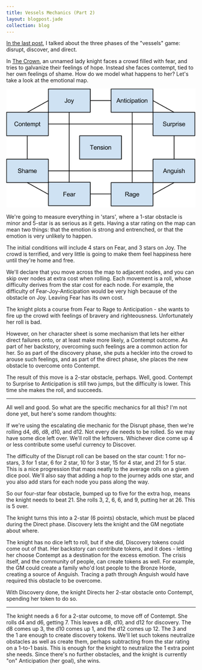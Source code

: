 ```yaml
---
title: Vessels Mechanics (Part 2)
layout: blogpost.jade
collection: blog
---
```


[In the last post](/blog/2015-07-13-vessels-mechanics-part-1.html),
I talked about the three phases of the "vessels" game:
disrupt, discover, and direct.

<!-- more -->

In [The Crown](/fiction/vessels/crown.html), an unnamed lady knight
faces a crowd filled with fear, and tries to galvanize their feelings
of hope. Instead she faces contempt, tied to her own feelings of shame.
How do we model what happens to her? Let's take a look at the emotional
map.

![Emotional map](/assets/emotion-cube.png)

We're going to measure everything in 'stars', where a 1-star obstacle
is minor and 5-star is as serious as it gets. Having a star rating
on the map can mean two things: that the emotion is strong and entrenched,
or that the emotion is very unlikely to happen.

The initial conditions will include 4 stars on Fear, and 3 stars on Joy.
The crowd is terrified, and very little is going to make them feel
happiness here until they're home and free.

We'll declare that you move across the map to adjacent nodes, and you can
skip over nodes at extra cost when rolling. Each movement is a roll,
whose difficulty derives from the star cost for each node. For example,
the difficulty of Fear-Joy-Anticipation would be very high because of
the obstacle on Joy. Leaving Fear has its own cost.

The knight plots a course from Fear to Rage to Anticipation - she wants
to fire up the crowd with feelings of bravery and righteousness.
Unfortunately her roll is bad.

However, on her character sheet is some mechanism that lets her either
direct failures onto, or at least make more likely, a Contempt outcome.
As part of her backstory, overcoming such feelings are a common action
for her. So as part of the discovery phase, she puts a heckler into the
crowd to arouse such feelings, and as part of the direct phase, she
places the new obstacle to overcome onto Contempt.

The result of this move is a 2-star obstacle, perhaps. Well, good.
Contempt to Surprise to Anticipation is still two jumps, but the
difficulty is lower. This time she makes the roll, and succeeds.

----

All well and good. So what are the specific mechanics for all this?
I'm not done yet, but here's some random thoughts:

If we're using the escalating die mechanic for the Disrupt phase,
then we're rolling d4, d6, d8, d10, and d12. Not every die needs
to be rolled. So we may have some dice left over. We'll roll
the leftovers. Whichever dice come up 4 or less contribute some
useful currency to Discover.

The difficulty of the Disrupt roll can be based on the star count:
1 for no-stars, 3 for 1 star, 6 for 2 star, 10 for 3 star, 15 for
4 star, and 21 for 5 star. This is a nice progression that maps neatly
to the average rolls on a given dice pool. We'll also say that adding
a hop to the journey adds one star, and you also add stars for
each node you pass along the way.

So our four-star fear obstacle, bumped up to five for the extra hop,
means the knight needs to beat 21.
She rolls 3, 2, 6, 6, and 9, putting her at 26. This is 5 over.

The knight turns this into a 2-star (6 points) obstacle, which
must be placed during the Direct phase. Discovery lets the
knight and the GM negotiate about where.

The knight has no dice left to roll, but if she did, Discovery
tokens could come out of that.
Her backstory can contribute tokens, and it does - letting
her choose Contempt as a destination for the excess emotion.
The crisis itself, and the community of people, can create
tokens as well.
For example, the GM could create a family who'd lost people to the
Bronze Horde, creating a source of Anguish. Tracing a path through
Anguish would have required this obstacle to be overcome.

With Discovery done, the knight Directs her 2-star obstacle
onto Contempt, spending her token to do so.

----

The knight needs a 6 for a 2-star outcome, to move off of Contempt.
She rolls d4 and d6, getting 7.
This leaves a d8, d10, and d12 for discovery.
The d8 comes up 3, the d10 comes up 1, and the d12 comes up 12.
The 3 and the 1 are enough to create discovery tokens.
We'll let such tokens neutralize obstacles as well as create them,
perhaps subtracting from the star rating on a 1-to-1 basis.
This is enough for the knight to neutralize the 1 extra point
she needs. Since there's no further obstacles, and the knight
is currently "on" Anticipation (her goal), she wins.
